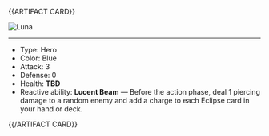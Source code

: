 {{ARTIFACT CARD}}

<!-- Card image goes here. -->

![Luna](https://i.imgur.com/Is5C15P.jpg)

---

<!-- Card description goes here. -->

* Type: Hero
* Color: Blue
* Attack: 3
* Defense: 0
* Health: **TBD**
* Reactive ability: **Lucent Beam** — Before the action phase, deal 1 piercing 
damage to a random enemy and add a charge to each Eclipse card in your hand or deck.

{{/ARTIFACT CARD}}
